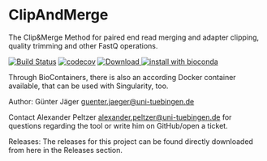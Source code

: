 # ClipAndMerge
The Clip&amp;Merge Method for paired end read merging and adapter clipping, quality trimming and other FastQ operations.

[![Build Status](https://travis-ci.org/apeltzer/ClipAndMerge.svg?branch=master)](https://travis-ci.org/apeltzer/ClipAndMerge)
[![codecov](https://codecov.io/gh/apeltzer/ClipAndMerge/branch/master/graph/badge.svg)](https://codecov.io/gh/apeltzer/ClipAndMerge)
[ ![Download](https://api.bintray.com/packages/apeltzer/EAGER/ClipAndMerge/images/download.svg) ](https://bintray.com/apeltzer/EAGER/ClipAndMerge/_latestVersion)
[![install with bioconda](https://img.shields.io/badge/install%20with-bioconda-brightgreen.svg?style=flat-square)](http://bioconda.github.io/recipes/plastid/README.html)

Through BioContainers, there is also an according Docker container available, that can be used with Singularity, too. 


Author: Günter Jäger <guenter.jaeger@uni-tuebingen.de>

Contact Alexander Peltzer <alexander.peltzer@uni-tuebingen.de> for questions regarding the tool or write him on GitHub/open a ticket.

Releases: The releases for this project can be found directly downloaded from here in the Releases section.
